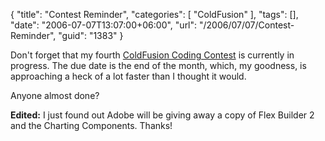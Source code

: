{
	"title": "Contest Reminder",
	"categories": [
		"ColdFusion"
	],
	"tags": [],
	"date": "2006-07-07T13:07:00+06:00",
	"url": "/2006/07/07/Contest-Reminder",
	"guid": "1383"
}

Don't forget that my fourth <a href="http://ray.camdenfamily.com/index.cfm/2006/6/11/Advanced-ColdFusion-Contest-Announced">ColdFusion Coding Contest</a> is currently in progress. The due date is the end of the month, which, my goodness, is approaching a heck of a lot faster than I thought it would. 

Anyone almost done?

<b>Edited:</b> I just found out Adobe will be giving away a copy of Flex Builder 2 and the Charting Components. Thanks!